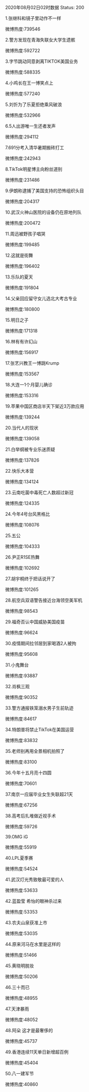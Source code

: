 2020年08月02日02时数据
Status: 200

1.张继科和镜子里动作不一样

微博热度:739546

2.警方发现在青海失联女大学生遗骸

微博热度:592722

3.字节跳动同意剥离TIKTOK美国业务

微博热度:588335

4.小鸡长在王一博笑点上

微博热度:577240

5.刘忻为了乐夏拒绝乘风破浪

微博热度:532966

6.5人出游唯一生还者发声

微博热度:294112

7.691分考入清华暑期搬砖打工

微博热度:242943

8.TikTok明星博主向粉丝道别

微博热度:231486

9.伊朗称逮捕了美国支持的恐怖组织头目

微博热度:204317

10.武汉火神山医院的设备仍在原地列队

微博热度:200472

11.周迅被野孩子唱哭

微博热度:199485

12.这就是街舞

微博热度:196402

13.乐队的夏天

微博热度:191804

14.父亲回应留守女儿选北大考古专业

微博热度:180800

15.明日之子

微博热度:171318

16.林有有许幻山

微博热度:156917

17.张艺兴教王一博跳Krump

微博热度:153567

18.大连一1个月婴儿确诊

微博热度:153316

19.苹果中国区商店半天下架近3万款应用

微博热度:139244

20.当代人的现状

微博热度:139058

21.白举纲被专业乐迷质疑

微博热度:137826

22.快乐大本营

微博热度:134124

23.云南吃菌中毒死亡人数超过新冠

微博热度:124335

24.今年4号台风黑格比

微博热度:108076

25.五公

微博热度:104333

26.尹正R1SE热舞

微博热度:102692

27.胡宇桐终于把话说开了

微博热度:101265

28.航空兵双语警告接近台海领空美军机

微博热度:98543

29.福奇否认中国威胁美国疫苗

微博热度:96624

30.疫情期间拉邻居到家喝酒2人被拘

微博热度:95608

31.小鬼舞台

微博热度:93887

32.肖枫三观

微博热度:90352

33.警方通报铁笼溺水男子生前轨迹

微博热度:84617

34.特朗普将禁止TikTok在美国运营

微博热度:83832

35.老师别再用全景相机拍照了

微博热度:83100

36.今年十五月亮十四圆

微博热度:70601

37.南京一应届毕业女生失联超21天

微博热度:67256

38.高考后扎堆做近视手术

微博热度:59726

39.OMG iG

微博热度:55919

40.LPL夏季赛

微博热度:54524

41.武汉灯光秀致敬最可爱的人

微博热度:53633

42.蓝盈莹 希怡的眼神杀过来

微博热度:53353

43.农夫山泉获准上市

微博热度:53035

44.原来河马在水里是这样的

微博热度:51466

45.黄晓明脱妆

微博热度:50206

46.三十而已

微博热度:48955

47.天津暴雨

微博热度:48052

48.阿朵 这才是最奢侈的

微博热度:45737

49.香港连续11天单日新增超百例

微博热度:45404

50.八一建军节

微博热度:40860

